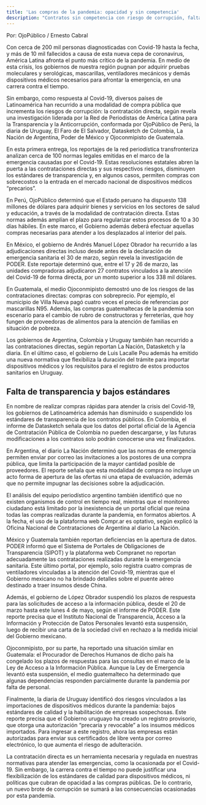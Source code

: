 ```yaml
---
title: 'Las compras de la pandemia: opacidad y sin competencia'
description: "Contratos sin competencia con riesgo de corrupción, falta de transparencia, sobrecostos en las compras públicas y la flexibilización de los estándares de calidad en las importaciones son los principales hallazgos del análisis de cerca de 100 normas legales como parte de una investigación regional realizada por la Red de Periodistas de América Latina para la Transparencia y la Anticorrupción, conformada por OjoPúblico de Perú, la diaria de Uruguay, El Faro de El Salvador, Datasketch de Colombia, La Nación de Argentina, PODER de México y Ojoconmipisto de Guatemala."
---
```


Por: OjoPúblico / Ernesto Cabral


Con cerca de 200 mil personas diagnosticadas con Covid-19 hasta la fecha, y más de 10 mil fallecidos a causa de esta nueva cepa de coronavirus, América Latina afronta el punto más crítico de la pandemia. En medio de esta crisis, los gobiernos de nuestra región pugnan por adquirir pruebas moleculares y serológicas, mascarillas, ventiladores mecánicos y demás dispositivos médicos necesarios para afrontar la emergencia, en una carrera contra el tiempo.

Sin embargo, como respuesta al Covid-19, diversos países de Latinoamérica han recurrido a una modalidad de compra pública que incrementa los riesgos de corrupción: la contratación directa, según revela una investigación liderada por la Red de Periodistas de América Latina para la Transparencia y la Anticorrupción, conformada por OjoPúblico de Perú, la diaria de Uruguay, El Faro de El Salvador, Datasketch de Colombia, La Nación de Argentina, Poder de México y Ojoconmipisto de Guatemala. 

En esta primera entrega, los reportajes de la red periodística transfronteriza analizan cerca de 100 normas legales emitidas en el marco de la emergencia causadas por el Covid-19. Estas resoluciones estatales abren la puerta a las contrataciones directas y sus respectivos riesgos, disminuyen los estándares de transparencia y, en algunos casos, permiten compras con sobrecostos o la entrada en el mercado nacional de dispositivos médicos “precarios”. 

En Perú, OjoPúblico determinó que el Estado peruano ha dispuesto 138 millones de dólares para adquirir bienes y servicios en los sectores de salud y educación, a través de la modalidad de contratación directa. Estas normas además amplían el plazo para regularizar estos procesos de 10 a 30 días hábiles. En este marco, el Gobierno además deberá efectuar aquellas compras necesarias para atender a los desplazados al interior del país.

En México, el gobierno de Andrés Manuel López Obrador ha recurrido a las adjudicaciones directas incluso desde antes de la declaración de emergencia sanitaria el 30 de marzo, según revela la investigación de PODER. Este reportaje determinó que, entre el 17 y 26 de marzo, las unidades compradoras adjudicaron 27 contratos vinculados a la atención del Covid-19 de forma directa, por un monto superior a los 338 mil dólares.

En Guatemala, el medio Ojoconmipisto demostró uno de los riesgos de las contrataciones directas: compras con sobreprecio. Por ejemplo, el municipio de Villa Nueva pagó cuatro veces el precio de referencias por mascarillas N95. Además, las compras guatemaltecas de la pandemia son escenario para el cambio de rubro de constructoras y ferreterías, que hoy fungen de proveedoras de alimentos para la atención de familias en situación de pobreza.

Los gobiernos de Argentina, Colombia y Uruguay también han recurrido a las contrataciones directas, según reportan La Nación, Datasketch y la diaria. En el último caso, el gobierno de  Luis Lacalle Pou además ha emitido una nueva normativa que flexibiliza la duración del trámite para importar dispositivos médicos y los requisitos para el registro de estos productos sanitarios en Uruguay.



## Falta de transparencia y bajos estándares


En nombre de realizar compras rápidas para atender la crisis del Covid-19, los gobiernos de Latinoamérica además han disminuido o suspendido los estándares de transparencia de los contratos públicos. En Colombia, el informe de Datasketch señala que los datos del portal oficial de la Agencia de Contratación Pública de Colombia no pueden descargarse, y las futuras modificaciones a los contratos solo podrán conocerse una vez finalizados.

En Argentina, el diario La Nación determinó que las normas de emergencia permiten enviar por correo las invitaciones a los postores de una compra pública, que limita la participación de la mayor cantidad posible de proveedores. El reporte señala que esta modalidad de compra no incluye un acto forma de apertura de las ofertas ni una etapa de evaluación, además que no permite impugnar las decisiones sobre la adjudicación. 

El análisis del equipo periodístico argentino también identificó que no existen organismos de control en tiempo real, mientras que el monitoreo ciudadano está limitado por la inexistencia de un portal oficial que reúna todas las compras realizadas durante la pandemia, en formatos abiertos. A la fecha, el uso de la plataforma web Compr.ar es optativo, según explicó la Oficina Nacional de Contrataciones de Argentina al diario La Nación. 

México y Guatemala también reportan deficiencias en la apertura de datos. PODER informó que el Sistema de Portales de Obligaciones de Transparencia (SIPOT) y la plataforma web Compranet no reportan adecuadamente las contrataciones realizadas durante la emergencia sanitaria. Este último portal, por ejemplo, solo registra cuatro compras de ventiladores vinculadas a la atención del Covid-19, mientras que el Gobierno mexicano no ha brindado detalles sobre el puente aéreo destinado a traer insumos desde China.

Además, el gobierno de López Obrador suspendió los plazos de respuesta para las solicitudes de acceso a la información pública, desde el 20 de marzo hasta este lunes 4 de mayo, según el informe de PODER. Este reporte precisa que el Instituto Nacional de Transparencia, Acceso a la Información y Protección de Datos Personales levantó esta suspensión, luego de recibir una carta de la sociedad civil en rechazo a la medida inicial del Gobierno mexicano.

Ojoconmipisto, por su parte, ha reportado una situación similar en Guatemala: el Procurador de Derechos Humanos de dicho país ha congelado los plazos de respuestas para las consultas en el marco de la Ley de Acceso a la Información Pública. Aunque la Ley de Emergencia levantó esta suspensión, el medio guatemalteco ha determinado que algunas dependencias responden parcialmente durante la pandemia por falta de personal.

Finalmente, la diaria de Uruguay identificó dos riesgos vinculados a las importaciones de dispositivos médicos durante la pandemia: bajos estándares de calidad y la habilitación de empresas sospechosas. Este reporte precisa que el Gobierno uruguayo ha creado un registro provisorio, que otorga una autorización “precaria y revocable” a los insumos médicos importados. Para ingresar a este registro, ahora las empresas están autorizadas para enviar sus certificados de libre venta por correo electrónico, lo que aumenta el riesgo de adulteración.

La contratación directa es un herramienta necesaria y regulada en nuestras normativas para atender las emergencias, como la ocasionada por el Covid-19. Sin embargo, la carrera contra el tiempo no puede justificar una flexibilización de los estándares de calidad para dispositivos médicos, ni políticas que cubran de opacidad a las compras públicas. De lo contrario, un nuevo brote de corrupción se sumará a las consecuencias ocasionadas por esta pandemia. 

